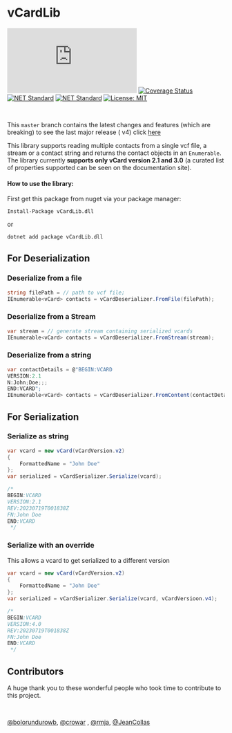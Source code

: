 # vCardLib

[![NuGet Badge](https://buildstats.info/nuget/vcardlib.dll)](https://www.nuget.org/packages/vCardLib.dll)  [![Coverage Status](https://coveralls.io/repos/github/bolorundurowb/vCardLib/badge.svg?branch=master)](https://coveralls.io/github/bolorundurowb/vCardLib?branch=master)    [![NET Standard](https://img.shields.io/badge/netstandard-1.3-ff66b6.svg)]() [![NET Standard](https://img.shields.io/badge/netstandard-2.0-3f76b1.svg)]() [![License: MIT](https://img.shields.io/badge/License-MIT-yellow.svg)](LICENSE)

<br/>

This `master` branch contains the latest changes and features (which are breaking)  to see the last major release (
v4) click [here](https://github.com/bolorundurowb/vCardLib/tree/v4)

This library supports reading multiple contacts from a single vcf file, a stream or a contact string and returns the
contact objects in an `Enumerable`. The library currently **supports only vCard version 2.1 and 3.0** (a curated list of
properties supported can be seen on the documentation site).

#### How to use the library:

First get this package from nuget via your package manager:

```
Install-Package vCardLib.dll
```

or

```bash
dotnet add package vCardLib.dll
```

## For Deserialization

### Deserialize from a file

```csharp
string filePath = // path to vcf file;
IEnumerable<vCard> contacts = vCardDeserializer.FromFile(filePath);
```

### Deserialize from a Stream

 ```csharp
var stream = // generate stream containing serialized vcards
IEnumerable<vCard> contacts = vCardDeserializer.FromStream(stream);
 ```

### Deserialize from a string

 ```csharp
var contactDetails = @"BEGIN:VCARD
VERSION:2.1
N:John;Doe;;;
END:VCARD";
IEnumerable<vCard> contacts = vCardDeserializer.FromContent(contactDetails);
 ```

## For Serialization

### Serialize as string

```csharp
var vcard = new vCard(vCardVersion.v2)
{
    FormattedName = "John Doe"
};
var serialized = vCardSerializer.Serialize(vcard);

/*
BEGIN:VCARD
VERSION:2.1
REV:20230719T001838Z
FN:John Doe
END:VCARD
 */
```

### Serialize with an override

This allows a vcard to get serialized to a different version

```csharp
var vcard = new vCard(vCardVersion.v2)
{
    FormattedName = "John Doe"
};
var serialized = vCardSerializer.Serialize(vcard, vCardVersioon.v4);

/*
BEGIN:VCARD
VERSION:4.0
REV:20230719T001838Z
FN:John Doe
END:VCARD
 */
```


## Contributors

A huge thank you to these wonderful people who took time to contribute to this project.

<br/>

[@bolorundurowb](https://github.com/bolorundurowb), [@crowar](https://github.com/crowar)
, [@rmja](https://github.com/rmja), [@JeanCollas](https://github.com/JeanCollas)
